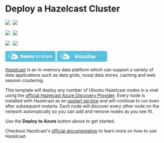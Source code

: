 # Deploy a Hazelcast Cluster

<IMG SRC="https://azurequickstartsservice.blob.core.windows.net/badges/hazelcast-vm-cluster/PublicLastTestDate.svg" />&nbsp;
<IMG SRC="https://azurequickstartsservice.blob.core.windows.net/badges/hazelcast-vm-cluster/PublicDeployment.svg" />&nbsp;

<IMG SRC="https://azurequickstartsservice.blob.core.windows.net/badges/hazelcast-vm-cluster/FairfaxLastTestDate.svg" />&nbsp;
<IMG SRC="https://azurequickstartsservice.blob.core.windows.net/badges/hazelcast-vm-cluster/FairfaxDeployment.svg" />&nbsp;

<IMG SRC="https://azurequickstartsservice.blob.core.windows.net/badges/hazelcast-vm-cluster/BestPracticeResult.svg" />&nbsp;
<IMG SRC="https://azurequickstartsservice.blob.core.windows.net/badges/hazelcast-vm-cluster/CredScanResult.svg" />&nbsp;

<a href="https://portal.azure.com/#create/Microsoft.Template/uri/https%3A%2F%2Fraw.githubusercontent.com%2FAzure%2Fazure-quickstart-templates%2Fmaster%2Fhazelcast-vm-cluster%2Fazuredeploy.json" target="_blank">
<img src="https://raw.githubusercontent.com/Azure/azure-quickstart-templates/master/1-CONTRIBUTION-GUIDE/images/deploytoazure.png"/>
</a>
<a href="http://armviz.io/#/?load=https%3A%2F%2Fraw.githubusercontent.com%2FAzure%2Fazure-quickstart-templates%2Fmaster%2Fhazelcast-vm-cluster%2Fazuredeploy.json" target="_blank">
<img src="https://raw.githubusercontent.com/Azure/azure-quickstart-templates/master/1-CONTRIBUTION-GUIDE/images/visualizebutton.png"/>
</a>

[Hazelcast](https://hazelcast.com) is an in-memory data platform which can support a variety of data applications such as data grids, nosql data stores, caching and web session clustering.

This template will deploy any number of Ubuntu Hazelcast nodes in a vnet using the [official Hazelcast Azure Discovery Provider](https://github.com/hazelcast/hazelcast-azure). Every node is installed with Hazelcast as an [upstart service](http://upstart.ubuntu.com/) and will continue to run even after subsequent restarts. Each node will discover every other node on the network automatically so you can add and remove nodes as you see fit.

Use the **Deploy to Azure** button above to get started.

Checkout Hazelcast's [official documentation](http://hazelcast.org/documentation/) to learn more on how to use Hazelcast.
